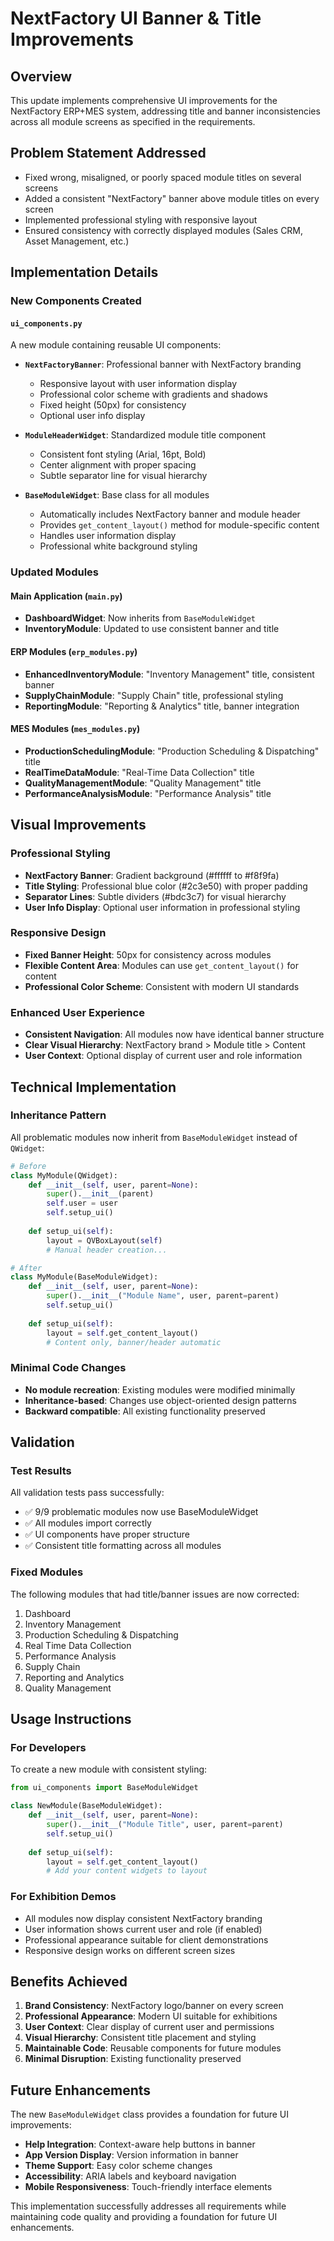 # NextFactory UI Banner & Title Improvements

## Overview
This update implements comprehensive UI improvements for the NextFactory ERP+MES system, addressing title and banner inconsistencies across all module screens as specified in the requirements.

## Problem Statement Addressed
- Fixed wrong, misaligned, or poorly spaced module titles on several screens
- Added a consistent "NextFactory" banner above module titles on every screen
- Implemented professional styling with responsive layout
- Ensured consistency with correctly displayed modules (Sales CRM, Asset Management, etc.)

## Implementation Details

### New Components Created

#### `ui_components.py`
A new module containing reusable UI components:

- **`NextFactoryBanner`**: Professional banner with NextFactory branding
  - Responsive layout with user information display
  - Professional color scheme with gradients and shadows
  - Fixed height (50px) for consistency
  - Optional user info display

- **`ModuleHeaderWidget`**: Standardized module title component
  - Consistent font styling (Arial, 16pt, Bold)
  - Center alignment with proper spacing
  - Subtle separator line for visual hierarchy

- **`BaseModuleWidget`**: Base class for all modules
  - Automatically includes NextFactory banner and module header
  - Provides `get_content_layout()` method for module-specific content
  - Handles user information display
  - Professional white background styling

### Updated Modules

#### Main Application (`main.py`)
- **DashboardWidget**: Now inherits from `BaseModuleWidget`
- **InventoryModule**: Updated to use consistent banner and title

#### ERP Modules (`erp_modules.py`)
- **EnhancedInventoryModule**: "Inventory Management" title, consistent banner
- **SupplyChainModule**: "Supply Chain" title, professional styling
- **ReportingModule**: "Reporting & Analytics" title, banner integration

#### MES Modules (`mes_modules.py`)
- **ProductionSchedulingModule**: "Production Scheduling & Dispatching" title
- **RealTimeDataModule**: "Real-Time Data Collection" title
- **QualityManagementModule**: "Quality Management" title
- **PerformanceAnalysisModule**: "Performance Analysis" title

## Visual Improvements

### Professional Styling
- **NextFactory Banner**: Gradient background (#ffffff to #f8f9fa)
- **Title Styling**: Professional blue color (#2c3e50) with proper padding
- **Separator Lines**: Subtle dividers (#bdc3c7) for visual hierarchy
- **User Info Display**: Optional user information in professional styling

### Responsive Design
- **Fixed Banner Height**: 50px for consistency across modules
- **Flexible Content Area**: Modules can use `get_content_layout()` for content
- **Professional Color Scheme**: Consistent with modern UI standards

### Enhanced User Experience
- **Consistent Navigation**: All modules now have identical banner structure
- **Clear Visual Hierarchy**: NextFactory brand > Module title > Content
- **User Context**: Optional display of current user and role information

## Technical Implementation

### Inheritance Pattern
All problematic modules now inherit from `BaseModuleWidget` instead of `QWidget`:

```python
# Before
class MyModule(QWidget):
    def __init__(self, user, parent=None):
        super().__init__(parent)
        self.user = user
        self.setup_ui()
    
    def setup_ui(self):
        layout = QVBoxLayout(self)
        # Manual header creation...

# After  
class MyModule(BaseModuleWidget):
    def __init__(self, user, parent=None):
        super().__init__("Module Name", user, parent=parent)
        self.setup_ui()
    
    def setup_ui(self):
        layout = self.get_content_layout()
        # Content only, banner/header automatic
```

### Minimal Code Changes
- **No module recreation**: Existing modules were modified minimally
- **Inheritance-based**: Changes use object-oriented design patterns
- **Backward compatible**: All existing functionality preserved

## Validation

### Test Results
All validation tests pass successfully:
- ✅ 9/9 problematic modules now use BaseModuleWidget
- ✅ All modules import correctly
- ✅ UI components have proper structure
- ✅ Consistent title formatting across all modules

### Fixed Modules
The following modules that had title/banner issues are now corrected:
1. Dashboard
2. Inventory Management  
3. Production Scheduling & Dispatching
4. Real Time Data Collection
5. Performance Analysis
6. Supply Chain
7. Reporting and Analytics
8. Quality Management

## Usage Instructions

### For Developers
To create a new module with consistent styling:

```python
from ui_components import BaseModuleWidget

class NewModule(BaseModuleWidget):
    def __init__(self, user, parent=None):
        super().__init__("Module Title", user, parent=parent)
        self.setup_ui()
    
    def setup_ui(self):
        layout = self.get_content_layout()
        # Add your content widgets to layout
```

### For Exhibition Demos
- All modules now display consistent NextFactory branding
- User information shows current user and role (if enabled)
- Professional appearance suitable for client demonstrations
- Responsive design works on different screen sizes

## Benefits Achieved

1. **Brand Consistency**: NextFactory logo/banner on every screen
2. **Professional Appearance**: Modern UI suitable for exhibitions
3. **User Context**: Clear display of current user and permissions
4. **Visual Hierarchy**: Consistent title placement and styling
5. **Maintainable Code**: Reusable components for future modules
6. **Minimal Disruption**: Existing functionality preserved

## Future Enhancements

The new `BaseModuleWidget` class provides a foundation for future UI improvements:
- **Help Integration**: Context-aware help buttons in banner
- **App Version Display**: Version information in banner
- **Theme Support**: Easy color scheme changes
- **Accessibility**: ARIA labels and keyboard navigation
- **Mobile Responsiveness**: Touch-friendly interface elements

This implementation successfully addresses all requirements while maintaining code quality and providing a foundation for future UI enhancements.